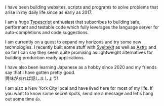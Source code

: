 I have been building websites, scripts and programs to solve problems that arise in my daily life since as early as 2017.

I am a huge [Typescript](/public/typescript-meme.png) enthusiast that subscribes to building safe, performant and testable code
which fully leverages the language server for auto-completions and code suggestions.

I am currently on a quest to expand my horizons and try some new technologies. I recently built some stuff with
[Sveltekit](https://kit.svelte.dev/) as well as [Astro](https://astro.build/) and so far I can say they seem quite promising as
lightweight alternatives for building production ready applications.

I have also been learning Japanese as a hobby since 2020 and my friends say that I have gotten pretty good. <br>
興味があれば話しましょう!

I am also a New York City local and have lived here for most of my life. If you want to know some secret spots, send me a message and let's hang out some time 👍.
